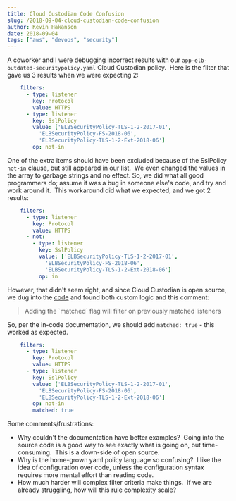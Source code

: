 ```yaml
---
title: Cloud Custodian Code Confusion
slug: /2018-09-04-cloud-custodian-code-confusion
author: Kevin Hakanson
date: 2018-09-04
tags: ["aws", "devops", "security"]
---
```

A coworker and I were debugging incorrect results with our `app-elb-outdated-securitypolicy.yaml` Cloud Custodian policy.  Here is the filter that gave us 3 results when we were expecting 2:

```yaml
    filters:
      - type: listener
        key: Protocol
        value: HTTPS
      - type: listener
        key: SslPolicy
        value: ['ELBSecurityPolicy-TLS-1-2-2017-01',
          'ELBSecurityPolicy-FS-2018-06',
          'ELBSecurityPolicy-TLS-1-2-Ext-2018-06']
        op: not-in
```

One of the extra items should have been excluded because of the SslPolicy `not-in` clause, but still appeared in our list.  We even changed the values in the array to garbage strings and no effect. So, we did what all good programmers do; assume it was a bug in someone else's code, and try and work around it.  This workaround did what we expected, and we got 2 results:

```yaml
    filters:
      - type: listener
        key: Protocol
        value: HTTPS
      - not:
        - type: listener
          key: SslPolicy
          value: ['ELBSecurityPolicy-TLS-1-2-2017-01',
            'ELBSecurityPolicy-FS-2018-06',
            'ELBSecurityPolicy-TLS-1-2-Ext-2018-06']
          op: in
```

However, that didn't seem right, and since Cloud Custodian is open source, we dug into the [code](https://github.com/capitalone/cloud-custodian/blob/d0687ab74bd882a017d2d780ef991d5a7444836b/c7n/resources/appelb.py#L643) and found both custom logic and this comment:

> Adding the \`matched\` flag will filter on previously matched listeners

So, per the in-code documentation, we should add `matched: true` - this worked as expected.

```yaml
    filters:
      - type: listener
        key: Protocol
        value: HTTPS
      - type: listener
        key: SslPolicy
        value: ['ELBSecurityPolicy-TLS-1-2-2017-01',
          'ELBSecurityPolicy-FS-2018-06',
          'ELBSecurityPolicy-TLS-1-2-Ext-2018-06']
        op: not-in
        matched: true
```

Some comments/frustrations:

* Why couldn't the documentation have better examples?  Going into the source code is a good way to see exactly what is going on, but time-consuming.  This is a down-side of open source.
* Why is the home-grown yaml policy language so confusing?  I like the idea of configuration over code, unless the configuration syntax requires more mental effort than reading code.
* How much harder will complex filter criteria make things.  If we are already struggling, how will this rule complexity scale?
